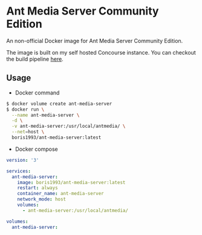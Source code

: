 # Ant Media Server Community Edition

An non-official Docker image for Ant Media Server Community Edition.

The image is built on my self hosted Concourse instance. You can checkout the build pipeline [here](https://github.com/boris1993/concourse-pipelines/blob/master/ant-media-server/pipeline.yaml).

## Usage

- Docker command

```bash
$ docker volume create ant-media-server
$ docker run \
  --name ant-media-server \
  -d \
  -v ant-media-server:/usr/local/antmedia/ \
  --net=host \
  boris1993/ant-media-server:latest
```

- Docker compose

```yaml
version: '3'

services:
  ant-media-server:
    image: boris1993/ant-media-server:latest
    restart: always
    container_name: ant-media-server
    network_mode: host
    volumes:
      - ant-media-server:/usr/local/antmedia/

volumes:
  ant-media-server:
```
